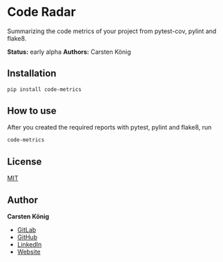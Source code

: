 # Code Radar

Summarizing the code metrics of your project from pytest-cov, pylint and flake8.

**Status:**  early alpha
**Authors:** Carsten König

## Installation

```bash
pip install code-metrics
```

## How to use
After you created the required reports with pytest, pylint and flake8, run

```bash
code-metrics
```


## License
[MIT](https://choosealicense.com/licenses/mit/)

## Author
**Carsten König**

- [GitLab](https://gitlab.com/ck2go "Carsten König")
- [GitHub](https://github.com/ck2go "Carsten König")
- [LinkedIn](https://www.linkedin.com/in/ck2go/ "Carsten König")
- [Website](https://www.carsten-koenig.de "Carsten König")